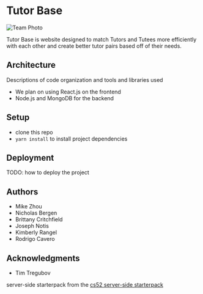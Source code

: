
# Tutor Base

![Team Photo](https://i.imgur.com/lxjmZfl.png)

Tutor Base is website designed to match Tutors and Tutees more efficiently with each other and create better tutor pairs based off of their needs.

## Architecture

Descriptions of code organization and tools and libraries used
* We plan on using React.js on the frontend
* Node.js and MongoDB for the backend

## Setup

* clone this repo
* `yarn install` to install project dependencies

## Deployment

TODO: how to deploy the project

## Authors

* Mike Zhou
* Nicholas Bergen
* Brittany Critchfield
* Joseph Notis
* Kimberly Rangel
* Rodrigo Cavero

## Acknowledgments

* Tim Tregubov

server-side starterpack from the [cs52 server-side starterpack](https://github.com/dartmouth-cs52/express-babel-starter)
